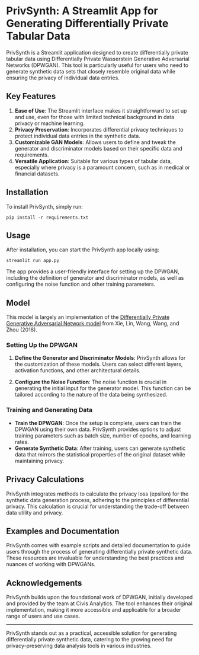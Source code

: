 # PrivSynth: A Streamlit App for Generating Differentially Private Tabular Data

PrivSynth is a Streamlit application designed to create differentially private tabular data using Differentially Private Wasserstein Generative Adversarial Networks (DPWGAN). This tool is particularly useful for users who need to generate synthetic data sets that closely resemble original data while ensuring the privacy of individual data entries.

## Key Features
1. **Ease of Use**: The Streamlit interface makes it straightforward to set up and use, even for those with limited technical background in data privacy or machine learning.
2. **Privacy Preservation**: Incorporates differential privacy techniques to protect individual data entries in the synthetic data.
3. **Customizable GAN Models**: Allows users to define and tweak the generator and discriminator models based on their specific data and requirements.
4. **Versatile Application**: Suitable for various types of tabular data, especially where privacy is a paramount concern, such as in medical or financial datasets.

## Installation
To install PrivSynth, simply run:

```
pip install -r requirements.txt
```

## Usage
After installation, you can start the PrivSynth app locally using:

```
streamlit run app.py
```

The app provides a user-friendly interface for setting up the DPWGAN, including the definition of generator and discriminator models, as well as configuring the noise function and other training parameters.

## Model

This model is largely an implementation of the [Differentially Private Generative Adversarial Network model](https://arxiv.org/abs/1802.06739)
from Xie, Lin, Wang, Wang, and Zhou (2018).

### Setting Up the DPWGAN
1. **Define the Generator and Discriminator Models**: PrivSynth allows for the customization of these models. Users can select different layers, activation functions, and other architectural details.
   
2. **Configure the Noise Function**: The noise function is crucial in generating the initial input for the generator model. This function can be tailored according to the nature of the data being synthesized.

### Training and Generating Data
- **Train the DPWGAN**: Once the setup is complete, users can train the DPWGAN using their own data. PrivSynth provides options to adjust training parameters such as batch size, number of epochs, and learning rates.
- **Generate Synthetic Data**: After training, users can generate synthetic data that mirrors the statistical properties of the original dataset while maintaining privacy.

## Privacy Calculations
PrivSynth integrates methods to calculate the privacy loss (epsilon) for the synthetic data generation process, adhering to the principles of differential privacy. This calculation is crucial for understanding the trade-off between data utility and privacy.

## Examples and Documentation
PrivSynth comes with example scripts and detailed documentation to guide users through the process of generating differentially private synthetic data. These resources are invaluable for understanding the best practices and nuances of working with DPWGANs.

## Acknowledgements
PrivSynth builds upon the foundational work of DPWGAN, initially developed and provided by the team at Civis Analytics. The tool enhances their original implementation, making it more accessible and applicable for a broader range of users and use cases.

---

PrivSynth stands out as a practical, accessible solution for generating differentially private synthetic data, catering to the growing need for privacy-preserving data analysis tools in various industries.
